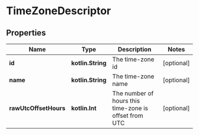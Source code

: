 
# TimeZoneDescriptor

## Properties
| Name | Type | Description | Notes |
| ------------ | ------------- | ------------- | ------------- |
| **id** | **kotlin.String** | The time-zone id |  [optional] |
| **name** | **kotlin.String** | The time-zone name |  [optional] |
| **rawUtcOffsetHours** | **kotlin.Int** | The number of hours this time-zone is offset from UTC |  [optional] |



